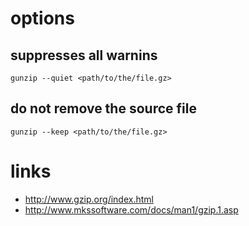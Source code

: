 # options

## suppresses all warnins

    gunzip --quiet <path/to/the/file.gz>

## do not remove the source file

    gunzip --keep <path/to/the/file.gz>

# links

* http://www.gzip.org/index.html
* http://www.mkssoftware.com/docs/man1/gzip.1.asp
